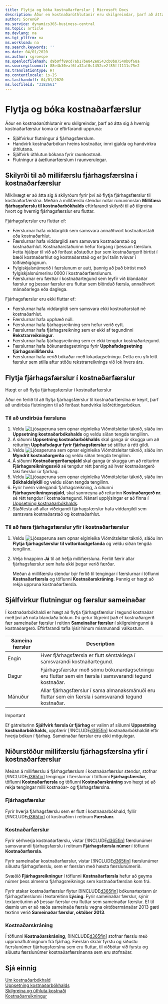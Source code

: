 ```yaml
---
title: Flytja og bóka kostnaðarfærslur | Microsoft Docs
description: Áður en kostnaðarúthlutanir eru skilgreindar, þarf að átta sig á hvaðan kostnaðarfærslur koma.
author: SorenGP
ms.service: dynamics365-business-central
ms.topic: article
ms.devlang: na
ms.tgt_pltfrm: na
ms.workload: na
ms.search.keywords: ''
ms.date: 04/01/2020
ms.author: sgroespe
ms.openlocfilehash: d9b0ff89cd7ab17be842e8543cb0b87540b0f68a
ms.sourcegitcommit: 88e4b30eaf6fa32af0c1452ce2f85ff1111c75e2
ms.translationtype: HT
ms.contentlocale: is-IS
ms.lasthandoff: 04/01/2020
ms.locfileid: "3182661"
---
```

# <a name="transferring-and-posting-cost-entries"></a>Flytja og bóka kostnaðarfærslur
Áður en kostnaðarúthlutanir eru skilgreindar, þarf að átta sig á hvernig kostnaðarfærslur koma úr eftirfarandi uppruna:  

-   Sjálfvirkur flutningur á fjárhagsfærslum.  
-   Handvirk kostnaðarbókun hreins kostnaðar, innri gjalda og handvirkra úthlutana.  
-   Sjálfvirk úthlutun bókana fyrir raunkostnað.  
-   Flutningur á áætlunarfærslum í raunverulegar.

## <a name="criteria-for-transferring-general-ledger-entries-to-cost-entries"></a>Skilyrði til að millifærslu fjárhagsfærslna í kostnaðarfærslur
Mikilvægt er að átta sig á skilyrðum fyrir því að flytja fjárhagsfærslur til kostnaðarfærslna. Meðan á millifærslu stendur notar runuvinnslan **Millifæra fjárhagsfærslu til kostnaðarbókhalds** eftirfarandi skilyrði til að tilgreina hvort og hvernig fjárhagsfærslur eru fluttar.  

Fjárhagsfærslur eru fluttar ef:  

-   Færslurnar hafa víddargildi sem samsvara annaðhvort kostnaðarstað eða kostnaðarhlut.  
-   Færslurnar hafa víddargildi sem samsvara kostnaðarstað og kostnaðarhlut. Kostnaðarstaðurinn hefur forgang í þessum færslum. Þetta hjálpar til við að forðast aðstæður þar sem kostnaðargerð birtist í bæði kostnaðarhlut og kostnaðarstað og er því talin tvisvar í tölfræðigögnum.  
-   Fylgiskjalsnúmerið í færslunum er autt, þannig að það birtist með fylgiskjalsnúmerinu 0000 í kostnaðarfærslunum.  
-   Færslurnar eru færðar í kostnaðartegund sem leyfir við blandaðar færslur og þessar færslur eru fluttar sem blönduð færsla, annaðhvort mánaðarlega eða daglega.  

Fjárhagsfærslur eru ekki fluttar ef:  

-   Færslurnar hafa víddargildi sem samsvara ekki kostnaðarstað né kostnaðarhlut.  
-   Færslurnar hafa upphæð núll.  
-   Færslurnar hafa fjárhagsreikning sem hefur verið eytt.  
-   Færslurnar hafa fjárhagsreikning sem er ekki af tegundinni **Rekstrarreikningur**.  
-   Færslurnar hafa fjárhagsreikning sem er ekki tengdur kostnaðartegund.  
-   Færslurnar hafa bókunardagsetningu fyrir **Upphafsdagsetning fjárhagsmillifærslu**.  
-   Færslurnar hafa verið bókaðar með lokadagsetningu. Þetta eru yfirleitt færslur sem stilla aftur stöðu rekstrarreiknings við lok hvers árs.

## <a name="transferring-general-ledger-entries-to-cost-entries"></a>Flytja fjárhagsfærslur í kostnaðarfærslur
Hægt er að flytja fjárhagsfærslur í kostnaðarfærslur  

Áður en ferlið til að flytja fjárhagsfærslur til kostnaðarfærslna er keyrt, þarf að undirbúa flutninginn til að forðast handvirka leiðréttingarbókun.  

### <a name="to-prepare-the-transfer"></a>Til að undirbúa færsluna  

1.  Veldu ![Ljósaperuna sem opnar eiginleika Viðmótsleitar](media/ui-search/search_small.png "Segðu mér hvað þú vilt gera") táknið, sláðu inn **Uppsetning kostnaðarbókahalds** og veldu síðan tengda tengilinn.  
2.  Á síðunni **Uppsetning kostnaðarbókhalds** skal ganga úr skugga um að reiturinn **Upphafsdagur fyrir fjárhagsfærslur** sé stilltur á rétt gildi.  
3.  Veldu ![Ljósaperuna sem opnar eiginleika Viðmótsleitar](media/ui-search/search_small.png "Segðu mér hvað þú vilt gera") táknið, sláðu inn **Myndrit kostnaðargerða** og veldu síðan tengda tengilinn.  
4.  Á síðunni **Kostnaðargerðarspjald** skal ganga úr skugga um að reiturinn **Fjárhagsreikningssvið** sé tengdur rétt þannig að hver kostnaðargerð taki færslur úr fjárhag.  
5.  Veldu ![Ljósaperuna sem opnar eiginleika Viðmótsleitar](media/ui-search/search_small.png "Segðu mér hvað þú vilt gera") táknið, sláðu inn **Bókhaldslykill** og veldu síðan tengda tengilinn.  
6.  Fyrir hvern viðeigandi fjárhagsreikning, á síðunni **Fjárhagsreikningsspjald**, skal sannreyna að reiturinn **Kostnaðargerð nr.** sé rétt tengdur í kostnaðartegund. Nánari upplýsingar er að finna í [Uppsetning kostnaðarbókhalds](finance-set-up-cost-accounting.md).  
7.  Staðfesta að allar viðeigandi fjárhagsfærslur hafa víddargildi sem samsvara kostnaðarstað og kostnaðarhlut.  

### <a name="to-transfer-general-ledger-entries-to-cost-entries"></a>Til að færa fjárhagsfærslur yfir í kostnaðarfærslur  
1.  Veldu ![Ljósaperuna sem opnar eiginleika Viðmótsleitar](media/ui-search/search_small.png "Segðu mér hvað þú vilt gera") táknið, sláðu inn **Flytja fjárhagsfærslur til vottorðaútgefanda** og veldu síðan tengda tengilinn.  
2.  Velja hnappinn **Já** til að hefja millifærsluna. Ferlið færir allar fjárhagsfærslur sem hafa ekki þegar verið færðar.  

    Meðan á millifærslu stendur býr ferlið til tengingar í færslurnar í töflunni **Kostnaðarfærsla** og töflunni **Kostnaðarskráning**. Þannig er hægt að rekja uppruna kostnaðarfærsla.

## <a name="automatic-transfer-and-combined-entries"></a>Sjálfvirkur flutningur og færslur sameinaðar
Í kostnaðarbókhaldi er hægt að flytja fjárhagsfærslur í tegund kostnaðar með því að nota blandaða bókun. Þú getur tilgreint það ef kostnaðargerð fær sameinaðar færslur í reitinn **Sameinaðar færslur** í skilgreiningunni á kostnaðargerð. Eftirfarandi tafla lýsir hinum mismunandi valkostum.  

|Sameina færslur|Description|  
|---------------------|-----------------|  
|Engin|Hver fjárhagsfærsla er flutt sérstaklega í samsvarandi kostnaðartegund.|  
|Dagur|Fjárhagsfærslur með sömu bókunardagsetningu eru fluttar sem ein færsla í samsvarandi tegund kostnaðar.|  
|Mánuður|Allar fjárhagsfærslur í sama almanaksmánuði eru fluttar sem ein færsla í samsvarandi tegund kostnaðar.|  

> [!IMPORTANT]  
>  Ef gátreiturinn **Sjálfvirk færsla úr fjárhag** er valinn af síðunni **Uppsetning kostnaðarbókhalds**, uppfærir [!INCLUDE[d365fin](includes/d365fin_md.md)] kostnaðarbókhaldið eftir hverja bókun í fjárhag. Sameinaðar færslur eru ekki mögulegar.

## <a name="results-of-transferring-general-ledger-entries-to-cost-entries"></a>Niðurstöður millifærslu fjárhagsfærslna yfir í kostnaðarfærslur
Meðan á millifærslu á fjárhagsfærslum í kostnaðarfærslur stendur, stofnar [!INCLUDE[d365fin](includes/d365fin_md.md)] tengingar í færslurnar í töflunni **Fjárhagsfærslur**, töflunni **Kostnaðarfærsla** og töflunni **Kostnaðarskráning** svo hægt sé að rekja tengingar milli kostnaðar- og fjárhagsfærslna.  

### <a name="general-ledger-entries"></a>Fjárhagsfærslur  
Fyrir hverja fjárhagsfærslu sem er flutt í kostnaðarbókhald, fyllir [!INCLUDE[d365fin](includes/d365fin_md.md)] út kostnaðinn í reitnum **Færslunr.**  

### <a name="cost-entries"></a>Kostnaðarfærslur  
Fyrir sérhverja kostnaðarfærslu, vistar [!INCLUDE[d365fin](includes/d365fin_md.md)] færslunúmer samsvarandi fjárhagsfærslu í reitnum **Fjárhagsfærsla númer** í töflunni **Kostnaðarfærsla**.  

Fyrir sameinaðar kostnaðarfærslur, vistar [!INCLUDE[d365fin](includes/d365fin_md.md)] færslunúmer síðustu fjárhagsfærslu, sem er færslan með hæsta færslunúmerið.  

Svæðið **Fjárhagsreikningur** í töflunni **Kostnaðarfærsla** hefur að geyma númer þess almenna fjárhagsreiknings sem kostnaðarfærslan kom frá.  

Fyrir stakar kostnaðarfærslur flytur [!INCLUDE[d365fin](includes/d365fin_md.md)] bókunartextann úr fjárhagsfærslunni í textareitinn **Lýsing**. Fyrir sameinaðar færslur, sýnir textareiturinn að þessar færslur eru fluttar sem sameinaðar færslur. Ef til dæmis um er að ræða sameinaða færslu vegna októbermánaðar 2013 gæti textinn verið **Sameinaðar færslur, október 2013**.  

### <a name="cost-register"></a>Kostnaðarskráning  
Í töflunni **Kostnaðarskráning**, [!INCLUDE[d365fin](includes/d365fin_md.md)] stofnar færslu með upprunaflutningnum frá fjárhag. Færslan skráir fyrstu og síðustu færslunúmer fjárhagsfærslna sem eru fluttar, til viðbótar við fyrstu og síðustu færslunúmer kostnaðarfærslnanna sem eru stofnaðar.

## <a name="see-also"></a>Sjá einnig  
 [Um kostnaðarbókhald](finance-about-cost-accounting.md)   
 [Uppsetning kostnaðarbókhalds](finance-set-up-cost-accounting.md)   
 [Skilgreina og úthluta kostnaði](finance-define-and-allocate-costs.md)   
 [Kostnaðarreikningur](finance-manage-cost-accounting.md)
